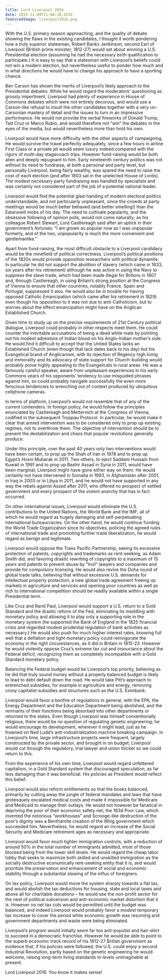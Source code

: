 ```yaml
---
title: Lord Liverpool 2016
date: 2015-11-09T21:08:18.453Z
featuredImage: liverpool2016.png
---
```

With the U.S. primary season approaching, and the quality of debate showing the flaws in the existing candidates, I thought it worth pondering how a truly superior statesman, Robert Banks Jenkinson, second Earl of Liverpool (British prime minister, 1812-27) would set about winning a U.S. Presidential election (assuming he had the necessary birth qualification to participate.) It is easy to say that a statesman with Liverpool’s beliefs could not win a modern election, but nevertheless useful to ponder how much and in what directions he would have to change his approach to have a sporting chance.

Ben Carson has shown the merits of Liverpool’s likely approach to the Presidential debates. While he would regard the moderators’ questioning as grossly impertinent, Liverpool had plenty of experience in House of Commons debates which were not entirely decorous, and would use a Carson-like refusal to insult the other candidates together with a very un-Carsonian mastery of detail and the issues to turn in an impressive performance. He would not provide the verbal fireworks of Donald Trump, Ted Cruz or Marco Rubio, and would therefore not “win” the debates in the eyes of the media, but would nevertheless more than hold his own.

Liverpool would have more difficulty with the other aspects of campaigning. He would survive the travel perfectly adequately, since a few hours in airline First Class or a private jet would seem luxury indeed compared with the rigors of multi-day stagecoach trips. However fund-raising would be both alien and deeply repugnant to him. Early nineteenth century politics was not without its need to fundraise, at both a personal and party level, but personally Liverpool, being fairly wealthy, was spared the need to raise the cost of each election (and after 1803 sat in the unelected House of Lords). The modest necessary party fundraising was handled by specialists and was certainly not considered part of the job of a potential national leader.

Liverpool would find the potential glad-handing of modern electoral politics understandable, and not particularly unpleasant, since the crowds at party meetings would be much better behaved (and better smelling!) than the Eatanswill mobs of his day. The need to cultivate popularity, and the obsessive following of opinion polls, would not come naturally; as his colleague Robert Stewart, Lord Castlereagh said after an uptick in their government’s fortunes: “I am grown as popular now as I was unpopular formerly, and of the two, unpopularity is much the more convenient and gentlemanlike.”

Apart from fund-raising, the most difficult obstacle to a Liverpool candidacy would be the minefield of political correctness. Liverpool’s political positions of the 1820s would provide opposition researchers with political dynamite. In particular he did not support the abolition of slavery (which came in 1833, six years after his retirement) although he was active in using the Navy to suppress the slave trade, which had been made illegal for Britons in 1807 and, through Castlereagh, in using Britain’s strong position at the Congress of Vienna to ensure that other countries, notably France, Spain and Portugal, suppressed it also. He would also be in trouble for having opposed Catholic Emancipation (which came after his retirement in 1829) even though his opposition to it was not due to anti-Catholicism, but to worries about the effect emancipation might have on the Anglican Established Church.

Given time to study up on the precise requirements of 21st Century political dialogue, Liverpool could probably in other respects meet them. He could counter the inevitable accusations of being a dead white male by pointing out his modest admixture of Indian blood on his Anglo-Indian mother’s side. He would find it difficult to accept that the United States lacks an Established Church (even though that lack dates back to his day) but his Evangelical brand of Anglicanism, with its rejection of Regency high living and immorality and its advocacy of state support for Church-building would probably prove highly appealing to the Evangelicals in rural areas. He was a famously careful speaker, aware from unpleasant experiences in his early Commons years of his opponents’ tendency to use misguided phrases against him, so could probably navigate successfully the even more ferocious tendencies to wrenching out of context produced by ubiquitous cellphone cameras.

In terms of platform, Liverpool’s would not resemble that of any of the current contenders. In foreign policy, he would follow the principles enunciated by Castlereagh and Metternich at the Congress of Vienna, codified in the subsequent Troppau Protocol. In particular, he would make it clear that armed intervention was to be considered only to prop up existing regimes, not to overthrow them. The objective of intervention should be to prevent the destabilization and chaos that popular revolutions generally produce.

Under this principle, over the past 40 years only two interventions would have been certain, to prop up the Shah of Iran in 1978 and to prop up Egypt’s Hosni Mubarak in 2011. Two others, to eject Saddam Hussain from Kuwait in 1991 and to prop up Bashir Assad in Syria in 2011, would have been marginal; Liverpool might have gone either way on them. He would certainly not have intervened in Somalia in 1993, in Afghanistan after 2001, in Iraq in 2003 or in Libya in 2011, and he would not have supported in any way the rebels against Assad after 2011, who offered no prospect of settled government and every prospect of the violent anarchy that has in fact occurred.

On other international issues, Liverpool would eliminate the U.S. contributions to the United Nations, the World Bank and the IMF, all of which he would regard as hugely damaging and self-perpetuating international bureaucracies. On the other hand, he would continue funding the World Trade Organization since its objectives, policing the agreed rules of international trade and promoting further trade liberalization, he would regard as benign and legitimate.

Liverpool would oppose the Trans Pacific Partnership, seeing its excessive protection of patents, copyrights and trademarks as rent-seeking, as Adam Smith did, and favoring drastic rewriting of copyrights to a maximum of 15 years and patents to prevent abuse by “troll” lawyers and companies and provide for compulsory licensing. He would also revive the Doha round of global trade talks, believing that without excessive U.S. demands for intellectual property protection, a new global trade agreement freeing up markets in agriculture and services and opening poor countries as well as rich to international competition should be readily available within a single Presidential term.

Like Cruz and Rand Paul, Liverpool would support a U.S. return to a Gold Standard and the drastic reform of the Fed, eliminating its meddling with monetary policy and allowing it to play only a supporting role in the monetary system (he supported the Bank of England in the 1825 financial crisis and regarded modest prudential regulation of bank activities as necessary.) He would also push for much higher interest rates, knowing full well that a deflation and tight monetary policy could reinvigorate the economy in the right circumstances, as it did in Britain in 1815-23. However he would violently oppose Cruz’s extreme tax cut and insouciance about the Federal deficit, recognizing them as completely incompatible with a Gold Standard monetary policy.

Balancing the Federal budget would be Liverpool’s top priority, believing as he did that truly sound money without a properly balanced budget is likely to lead to debt default down the road. He would take Pitt’s approach to entrenched subsidies, for example in agriculture and energy, removing crony capitalist subsidies and structures such as the U.S. Eximbank.

Liverpool would favor a bonfire of regulations in general, with the EPA, the Energy Department and the Education Department being abolished, and the remnants of their functions being absorbed into other departments or returned to the states. Even though Liverpool was himself conventionally religious, there would be no question of regulating genetic engineering; he would encourage its development, wherever it might lead, just as he frowned on Ned Ludd’s anti-industrialization machine breaking campaign. In Liverpool’s time, large infrastructure projects were frequent, largely constructed by the private sector, and brought in on budget; Liverpool would cut through the regulatory, trial lawyer and union thicket so we could return to this.

From the experience of his own time, Liverpool would regard unfettered capitalism, in a Gold Standard system that discouraged speculation, as far less damaging than it was beneficial. His policies as President would reflect this belief.

Liverpool would also reform entitlements so that the books balanced, primarily by cutting away the jungle of federal mandates and laws that have grotesquely escalated medical costs and made it impossible for Medicare and Medicaid to manage their outlays. He would not however be fanatical in depriving the poor of their economic safety net; the 1834 Poor Law, which invented the notorious “workhouses” and Scrooge-like destruction of the poor’s dignity was a Benthamite creation of the Whig government which succeeded him. Nevertheless, he would regard an increase of the Social Security and Medicare retirement ages as necessary and appropriate.

Liverpool would favor much tighter immigration controls, with a reduction of around 50% in the total number of immigrants admitted, most of those blocked being from the lower skill levels. He would regard the cheap labor lobby that seeks to maximize both skilled and unskilled immigration as the socially destructive economically rent-seeking entity that it is, and would prioritize the preservation and enhancement of social and economic stability through a substantial slowing of the influx of foreigners.

On tax policy, Liverpool would move the system sharply towards a flat tax, and would abolish the tax deductions for housing, state and local taxes and above all for charitable donations – he would see the non-profit sector for the nest of political subversion and anti-economic market distortion that it is. However no net tax cuts would be permitted until the budget was balanced, and indeed Liverpool would probably favor a modest temporary tax increase to cover the period while economic growth was resuming and government departments and waste were being eliminated.

Liverpool’s program would initially seem far too anti-populist and hair-shirt to succeed in a democratic franchise. However he would be able to point to the superb economic track record of his 1812-27 British government as evidence that, if his policies were followed, the U.S. could enjoy a second Industrial Revolution, partly based on the genetic engineering he would welcome, raising long-term living standards to levels unimaginable at present.

Lord Liverpool 2016. You know it makes sense!